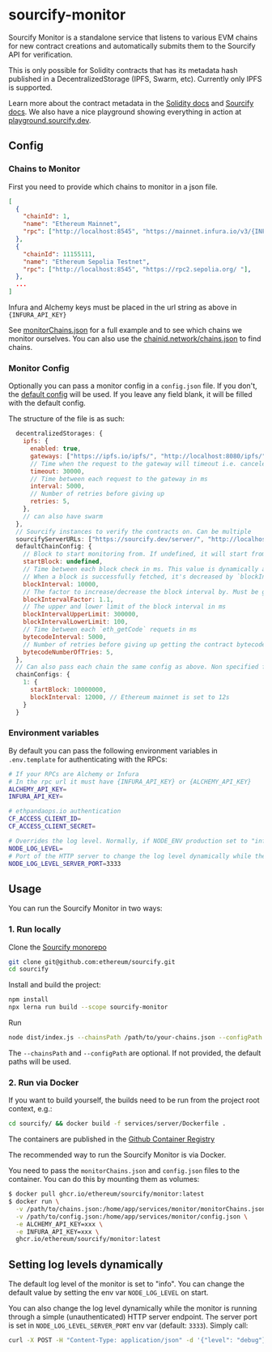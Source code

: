 # sourcify-monitor

Sourcify Monitor is a standalone service that listens to various EVM chains for new contract creations and automatically submits them to the Sourcify API for verification.

This is only possible for Solidity contracts that has its metadata hash published in a DecentralizedStorage (IPFS, Swarm, etc). Currently only IPFS is supported.

Learn more about the contract metadata in the [Solidity docs](https://docs.soliditylang.org/en/latest/metadata.html) and [Sourcify docs](https://docs.sourcify.dev/docs/metadata/). We also have a nice playground showing everything in action at [playground.sourcify.dev](https://playground.sourcify.dev).

## Config

### Chains to Monitor

First you need to provide which chains to monitor in a json file.

```json
[
  {
    "chainId": 1,
    "name": "Ethereum Mainnet",
    "rpc": ["http://localhost:8545", "https://mainnet.infura.io/v3/{INFURA_API_KEY}"],
  },
  {
    "chainId": 11155111,
    "name": "Ethereum Sepolia Testnet",
    "rpc": ["http://localhost:8545", "https://rpc2.sepolia.org/ "],
  },
  ...
]
```

Infura and Alchemy keys must be placed in the url string as above in `{INFURA_API_KEY}`

See [monitorChains.json](./monitorChains.json) for a full example and to see which chains we monitor ourselves. You can also use the [chainid.network/chains.json](https://chainid.network/chains.json) to find chains.

### Monitor Config

Optionally you can pass a monitor config in a `config.json` file. If you don't, the [default config](src/defaultConfig.js) will be used. If you leave any field blank, it will be filled with the default config.

The structure of the file is as such:

```js
  decentralizedStorages: {
    ipfs: {
      enabled: true,
      gateways: ["https://ipfs.io/ipfs/", "http://localhost:8080/ipfs/"],
      // Time when the request to the gateway will timeout i.e. canceled in ms
      timeout: 30000,
      // Time between each request to the gateway in ms
      interval: 5000,
      // Number of retries before giving up
      retries: 5,
    },
    // can also have swarm
  },
  // Sourcify instances to verify the contracts on. Can be multiple
  sourcifyServerURLs: ["https://sourcify.dev/server/", "http://localhost:5555/"],
  defaultChainConfig: {
    // Block to start monitoring from. If undefined, it will start from the latest block by asking the RPC `eth_blockNumber`
    startBlock: undefined,
    // Time between each block check in ms. This value is dynamically adjusted based on the block time.
    // When a block is successfully fetched, it's decreased by `blockIntervalFactor`, and vice versa.
    blockInterval: 10000,
    // The factor to increase/decrease the block interval by. Must be greater than 1.
    blockIntervalFactor: 1.1,
    // The upper and lower limit of the block interval in ms
    blockIntervalUpperLimit: 300000,
    blockIntervalLowerLimit: 100,
    // Time between each `eth_getCode` requets in ms
    bytecodeInterval: 5000,
    // Number of retries before giving up getting the contract bytecode.
    bytecodeNumberOfTries: 5,
  },
  // Can also pass each chain the same config as above. Non specified fields will be filled with the defaultChainConfig. Non specified chains will use the whole defaultChainConfig.
  chainConfigs: {
    1: {
      startBlock: 10000000,
      blockInterval: 12000, // Ethereum mainnet is set to 12s
    }
  }
```

### Environment variables

By default you can pass the following environment variables in `.env.template` for authenticating with the RPCs:

```bash
# If your RPCs are Alchemy or Infura
# In the rpc url it must have {INFURA_API_KEY} or {ALCHEMY_API_KEY}
ALCHEMY_API_KEY=
INFURA_API_KEY=

# ethpandaops.io authentication
CF_ACCESS_CLIENT_ID=
CF_ACCESS_CLIENT_SECRET=

# Overrides the log level. Normally, if NODE_ENV production set to "info", otherwise "debug". Values can be silly, debug, info, warn, error
NODE_LOG_LEVEL=
# Port of the HTTP server to change the log level dynamically while the monitor is running
NODE_LOG_LEVEL_SERVER_PORT=3333
```

## Usage

You can run the Sourcify Monitor in two ways:

### 1. Run locally

Clone the [Sourcify monorepo](https://github.com/ethereum/sourcify)

```bash
git clone git@github.com:ethereum/sourcify.git
cd sourcify
```

Install and build the project:

```bash
npm install
npx lerna run build --scope sourcify-monitor
```

Run

```bash
node dist/index.js --chainsPath /path/to/your-chains.json --configPath /path/to/config.json
```

The `--chainsPath` and `--configPath` are optional. If not provided, the default paths will be used.

### 2. Run via Docker

If you want to build yourself, the builds need to be run from the project root context, e.g.:

```bash
cd sourcify/ && docker build -f services/server/Dockerfile .
```

The containers are published in the [Github Container Registry](https://github.com/ethereum/sourcify/pkgs/container/sourcify%2Fmonitor)

The recommended way to run the Sourcify Monitor is via Docker.

You need to pass the `monitorChains.json` and `config.json` files to the container. You can do this by mounting them as volumes:

```bash
$ docker pull ghcr.io/ethereum/sourcify/monitor:latest
$ docker run \
  -v /path/to/chains.json:/home/app/services/monitor/monitorChains.json \
  -v /path/to/config.json:/home/app/services/monitor/config.json \
  -e ALCHEMY_API_KEY=xxx \
  -e INFURA_API_KEY=xxx \
  ghcr.io/ethereum/sourcify/monitor:latest
```

## Setting log levels dynamically

The default log level of the monitor is set to "info". You can change the default value by setting the env var `NODE_LOG_LEVEL` on start.

You can also change the log level dynamically while the monitor is running through a simple (unauthenticated) HTTP server endpoint. The server port is set in `NODE_LOG_LEVEL_SERVER_PORT` env var (default: `3333`). Simply call:

```bash
curl -X POST -H "Content-Type: application/json" -d '{"level": "debug"}' http://localhost:3333
```
